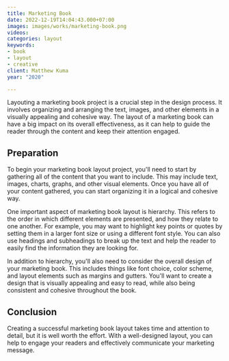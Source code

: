 ```yaml
---
title: Marketing Book
date: 2022-12-19T14:04:43.000+07:00
images: images/works/marketing-book.png
videos: 
categories: layout
keywords:
- book
- layout
- creative
client: Matthew Kuma
year: "2020"

---
```

Layouting a marketing book project is a crucial step in the design process. It involves organizing and arranging the text, images, and other elements in a visually appealing and cohesive way. The layout of a marketing book can have a big impact on its overall effectiveness, as it can help to guide the reader through the content and keep their attention engaged.

## Preparation

To begin your marketing book layout project, you'll need to start by gathering all of the content that you want to include. This may include text, images, charts, graphs, and other visual elements. Once you have all of your content gathered, you can start organizing it in a logical and cohesive way.

One important aspect of marketing book layout is hierarchy. This refers to the order in which different elements are presented, and how they relate to one another. For example, you may want to highlight key points or quotes by setting them in a larger font size or using a different font style. You can also use headings and subheadings to break up the text and help the reader to easily find the information they are looking for.

In addition to hierarchy, you'll also need to consider the overall design of your marketing book. This includes things like font choice, color scheme, and layout elements such as margins and gutters. You'll want to create a design that is visually appealing and easy to read, while also being consistent and cohesive throughout the book.

## Conclusion

Creating a successful marketing book layout takes time and attention to detail, but it is well worth the effort. With a well-designed layout, you can help to engage your readers and effectively communicate your marketing message.